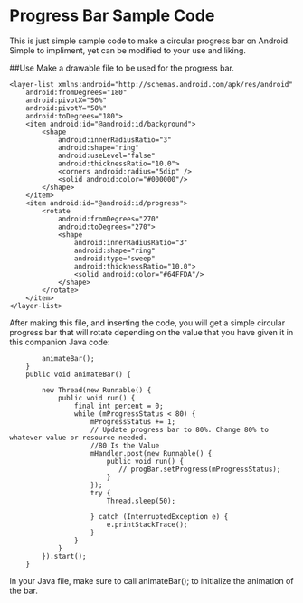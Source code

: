 # Progress Bar Sample Code
This is just simple sample code to make a circular progress bar on Android. Simple to impliment, yet can be modified to your 
use and liking.

##Use
Make a drawable file to be used for the progress bar.
````
<layer-list xmlns:android="http://schemas.android.com/apk/res/android"
    android:fromDegrees="180"
    android:pivotX="50%"
    android:pivotY="50%"
    android:toDegrees="180">
    <item android:id="@android:id/background">
        <shape
            android:innerRadiusRatio="3"
            android:shape="ring"
            android:useLevel="false"
            android:thicknessRatio="10.0">
            <corners android:radius="5dip" />
            <solid android:color="#000000"/>
        </shape>
    </item>
    <item android:id="@android:id/progress">
        <rotate
            android:fromDegrees="270"
            android:toDegrees="270">
            <shape
                android:innerRadiusRatio="3"
                android:shape="ring"
                android:type="sweep"
                android:thicknessRatio="10.0">
                <solid android:color="#64FFDA"/>
            </shape>
        </rotate>
    </item>
</layer-list>
````
After making this file, and inserting the code, you will get a simple circular progress bar that will rotate depending on the 
value that you have given it in this companion Java code:
````...
        animateBar();
    }
    public void animateBar() {

        new Thread(new Runnable() {
            public void run() {
                final int percent = 0;
                while (mProgressStatus < 80) {
                    mProgressStatus += 1;
                    // Update progress bar to 80%. Change 80% to whatever value or resource needed. 
                    //80 Is the Value 
                    mHandler.post(new Runnable() {
                        public void run() {
                           // progBar.setProgress(mProgressStatus);
                        }
                    });
                    try {
                        Thread.sleep(50);

                    } catch (InterruptedException e) {
                        e.printStackTrace();
                    }
                }
            }
        }).start();
    }

````
In your Java file, make sure to call animateBar(); to initialize the animation of the bar.


